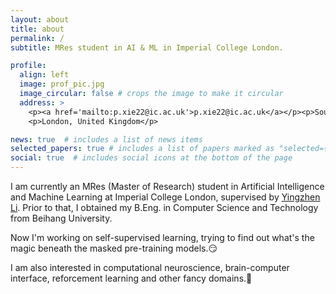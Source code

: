 ```yaml
---
layout: about
title: about
permalink: /
subtitle: MRes student in AI & ML in Imperial College London.

profile:
  align: left
  image: prof_pic.jpg
  image_circular: false # crops the image to make it circular
  address: >
    <p><a href='mailto:p.xie22@ic.ac.uk'>p.xie22@ic.ac.uk</a></p><p>South Kensington</p>
    <p>London, United Kingdom</p>

news: true  # includes a list of news items
selected_papers: true # includes a list of papers marked as "selected={true}"
social: true  # includes social icons at the bottom of the page
---
```


I am currently an MRes (Master of Research) student in Artificial Intelligence and Machine Learning at Imperial College London, supervised by [Yingzhen Li](http://yingzhenli.net/). Prior to that, I obtained my B.Eng. in Computer Science and Technology from Beihang University.

Now I'm working on self-supervised learning, trying to find out what's the magic beneath the masked pre-training models.😏

I am also interested in computational neuroscience, brain-computer interface, reforcement learning and other fancy domains.🤩